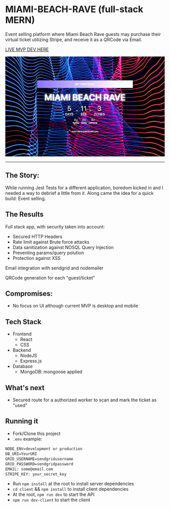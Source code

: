 # MIAMI-BEACH-RAVE (full-stack MERN)

Event selling platform where Miami Beach Rave guests may purchase their virtual ticket utilizing Stripe, and receive it as a QRCode via Email.

[LIVE MVP DEV HERE](https://miamibeachrave.onrender.com/)

![Home page](./hero.png)

---

## The Story:

While running Jest Tests for a different application, boredom kicked in and I needed a way to debrief a little from it. Along came the idea for a quick build: Event selling.

## The Results

Full stack app, with security taken into account:

- Secured HTTP Headers
- Rate limit against Brute force attacks
- Data sanitization against NOSQL Query Injection
- Preventing params/query polution
- Protection against XSS

Email integration with sendgrid and nodemailer

QRCode generation for each "guest/ticket"

## Compromises:

- No focus on UI although current MVP is desktop and mobile

## Tech Stack

- Frontend
  - React
  - CSS
- Backend
  - NodeJS
  - Express.js
- Database
  - MongoDB: mongoose applied

## What's next

- Secured route for a authorized worker to scan and mark the ticket as "used"

## Running it

- Fork/Clone this project
- `.env` example:

```
NODE_ENV=development or production
DB_URI=YourURI
GRID_USERNAME=sendgridusername
GRID_PASSWORD=sendgridpassword
EMAIL: some@email.com
STRIPE_KEY: your_secret_key
```

- Run `npm install` at the root to install server dependencies
- `cd client` && `npm install` to install client dependencies
- At the root, `npm run dev` to start the API
- `npm run dev-client` to start the client
